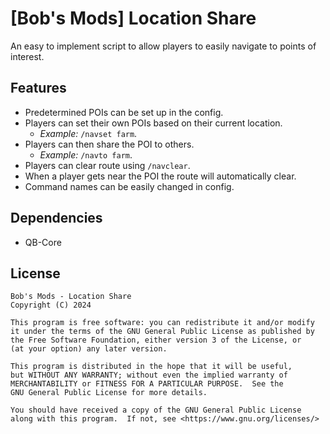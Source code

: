 # [Bob's Mods] Location Share

An easy to implement script to allow players to easily navigate to points of interest.

## Features

- Predetermined POIs can be set up in the config.
- Players can set their own POIs based on their current location.
  - *Example:* `/navset farm`.
- Players can then share the POI to others.
  - *Example:* `/navto farm`.
- Players can clear route using `/navclear`.
- When a player gets near the POI the route will automatically clear.
- Command names can be easily changed in config.

## Dependencies

- QB-Core

## License

    Bob's Mods - Location Share
    Copyright (C) 2024

    This program is free software: you can redistribute it and/or modify
    it under the terms of the GNU General Public License as published by
    the Free Software Foundation, either version 3 of the License, or
    (at your option) any later version.

    This program is distributed in the hope that it will be useful,
    but WITHOUT ANY WARRANTY; without even the implied warranty of
    MERCHANTABILITY or FITNESS FOR A PARTICULAR PURPOSE.  See the
    GNU General Public License for more details.

    You should have received a copy of the GNU General Public License
    along with this program.  If not, see <https://www.gnu.org/licenses/>
